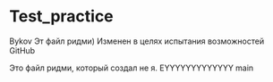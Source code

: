 # Test_practice
 Bykov
Эт файл ридми)
Изменен в целях испытания возможностей GitHub

Это файл ридми, который создал не я.
EYYYYYYYYYYYYY
 main
